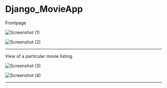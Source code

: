 # Django_MovieApp

Frontpage

![Screenshot (1)](https://user-images.githubusercontent.com/41267360/78996682-b6aca280-7b62-11ea-8959-e9121baf6f22.png)


![Screenshot (2)](https://user-images.githubusercontent.com/41267360/78996748-e78cd780-7b62-11ea-9063-437849f0d80c.png)

-------------------------------------------------------------------------------------------------------------------------------------------

View of a particular movie listing.

![Screenshot (3)](https://user-images.githubusercontent.com/41267360/78996786-f7a4b700-7b62-11ea-912e-0445c2635967.png)


![Screenshot (4)](https://user-images.githubusercontent.com/41267360/78996791-f8d5e400-7b62-11ea-9545-ee3637f2de13.png)

-------------------------------------------------------------------------------------------------------------------------------------------


